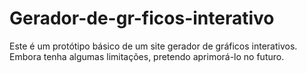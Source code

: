 # Gerador-de-gr-ficos-interativo
Este é um protótipo básico de um site gerador de gráficos interativos. Embora tenha algumas limitações, pretendo aprimorá-lo no futuro.
